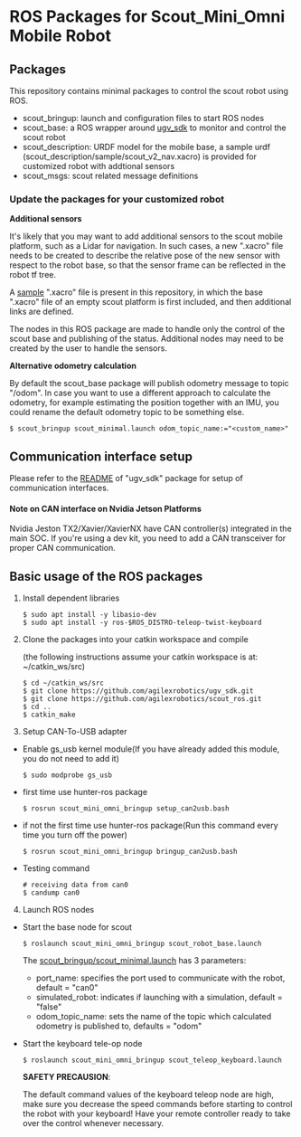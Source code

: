 # ROS Packages for Scout_Mini_Omni Mobile Robot

## Packages

This repository contains minimal packages to control the scout robot using ROS. 

* scout_bringup: launch and configuration files to start ROS nodes 
* scout_base: a ROS wrapper around [ugv_sdk](https://github.com/agilexrobotics/ugv_sdk) to monitor and control the scout robot
* scout_description: URDF model for the mobile base, a sample urdf (scout_description/sample/scout_v2_nav.xacro) is provided for customized robot with addtional sensors
* scout_msgs: scout related message definitions

### Update the packages for your customized robot

**Additional sensors**

It's likely that you may want to add additional sensors to the scout mobile platform, such as a Lidar for navigation. In such cases, a new ".xacro" file needs to be created to describe the relative pose of the new sensor with respect to the robot base, so that the sensor frame can be reflected in the robot tf tree. 

A [sample](scout_description/sample/scout_v2_nav.xacro) ".xacro" file is present in this repository, in which the base ".xacro" file of an empty scout platform is first included, and then additional links are defined. 

The nodes in this ROS package are made to handle only the control of the scout base and publishing of the status. Additional nodes may need to be created by the user to handle the sensors.

**Alternative odometry calculation**

By default the scout_base package will publish odometry message to topic "/odom". In case you want to use a different approach to calculate the odometry, for example estimating the position together with an IMU, you could rename the default odometry topic to be something else.

```
$ scout_bringup scout_minimal.launch odom_topic_name:="<custom_name>"
```

## Communication interface setup

Please refer to the [README](https://github.com/westonrobot/ugv_sdk_sdk#hardware-interface) of "ugv_sdk" package for setup of communication interfaces.

#### Note on CAN interface on Nvidia Jetson Platforms

Nvidia Jeston TX2/Xavier/XavierNX have CAN controller(s) integrated in the main SOC. If you're using a dev kit, you need to add a CAN transceiver for proper CAN communication. 

## Basic usage of the ROS packages

1. Install dependent libraries

    ```
    $ sudo apt install -y libasio-dev
    $ sudo apt install -y ros-$ROS_DISTRO-teleop-twist-keyboard
    ```

2. Clone the packages into your catkin workspace and compile

    (the following instructions assume your catkin workspace is at: ~/catkin_ws/src)

    ```
    $ cd ~/catkin_ws/src
    $ git clone https://github.com/agilexrobotics/ugv_sdk.git  
    $ git clone https://github.com/agilexrobotics/scout_ros.git
    $ cd ..
    $ catkin_make
    ```
    
3. Setup CAN-To-USB adapter

* Enable gs_usb kernel module(If you have already added this module, you do not need to add it)
    ```
    $ sudo modprobe gs_usb
    ```
    
* first time use hunter-ros package
   ```
   $ rosrun scout_mini_omni_bringup setup_can2usb.bash
   ```
   
* if not the first time use hunter-ros package(Run this command every time you turn off the power) 
   ```
   $ rosrun scout_mini_omni_bringup bringup_can2usb.bash
   ```
   
* Testing command
    ```
    # receiving data from can0
    $ candump can0
    ```

4. Launch ROS nodes

* Start the base node for scout

    ```
    $ roslaunch scout_mini_omni_bringup scout_robot_base.launch 
    ```

    The [scout_bringup/scout_minimal.launch](scout_mini_omni_bringup/launch/scout_robot_base.launch) has 3 parameters:

    - port_name: specifies the port used to communicate with the robot, default = "can0"
    - simulated_robot: indicates if launching with a simulation, default = "false"
    - odom_topic_name: sets the name of the topic which calculated odometry is published to, defaults = "odom"



* Start the keyboard tele-op node

    ```
    $ roslaunch scout_mini_omni_bringup scout_teleop_keyboard.launch
    ```

    **SAFETY PRECAUSION**: 

    The default command values of the keyboard teleop node are high, make sure you decrease the speed commands before starting to control the robot with your keyboard! Have your remote controller ready to take over the control whenever necessary. 

